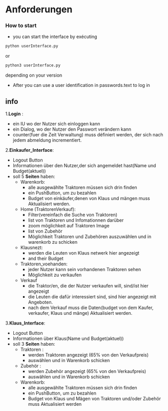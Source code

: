 # Anforderungen
### How to start
- you can start the interface by exécuting
```bash
python userInterface.py
```
or
```bash
python3 userInterface.py
```
depending on your version

- After you can use a user identification in passwords.text to log in

## info
1.__Login__ :
 
- ein IU wo der Nutzer sich einloggen kann
- ein Dialog, wo der Nutzer den Passwort verändern kann
- counter(fuer die Zeit Verwaltung) muss définiert werden, der sich nach jedem abmeldung incrementiert.

2.__Einkaufer_Interface__:
- Logout Button
- Informationen über den Nutzer,der sich angemeldet hast(Name und Budget(aktuel)) 
- soll 5 **Seiten** haben:
    - Warenkorb: 
        - alle ausgewählte Traktoren müssen sich drin finden
        - ein PushButton, um zu bezahlen
        - Budget von einkäufer,denen von Klaus und mängen muss Aktualisiert werden.
    - Home (TraktorenVerkauf):
        - Filter(vereinfach die Suche von Traktoren)
        - list von Traktoren und Infomationnen darüber
        - zoom möglichkeit auf Traktoren Image
        - list von Zubehör
        - Möglichkeit Traktoren und Zubehören auszuwählen und in warenkorb zu schicken
    - Klausnezt: 
        - werden die Leuten von Klaus netwerk hier angezeigt
        - and their Budget
    - Traktoren_voehanden:
        - jeder Nutzer kann sein vorhandenen Traktoren sehen
        - Möglichkeit zu verkaufen
    - Verkauf 
        - die Traktor/en, die der Nutzer verkaufen will, sind/ist hier angezeigt 
        - die Leuten die dafür interessiert sind, sind hier angezeigt mit Angeboten.
        - nach dem Verkauf muss die Daten(budget von dem Kaufer, verkaufer, Klaus und mänge) Aktualisiert werden.

3.__Klaus_Interface__:
- Logout Button
- Informationen über Klaus(Name und Budget(aktuel)) 
- soll 3 **Seiten** haben:
    - Traktoren :
        - werden Traktoren angezeigt (65% von den Verkaufpreis)
        - auswählen und in Warenkorb schicken
    - Zubehör :
        - werden Zubehör angezeigt (65% von den Verkaufpreis)
        - auswählen und in Warenkorb schicken
    - Warenkorb: 
        - alle ausgewählte Traktoren müssen sich drin finden
        - ein PushButton, um zu bezahlen
        - Budget von Klaus und Mägen von Traktoren und/oder Zubehör muss Aktualisiert werden

